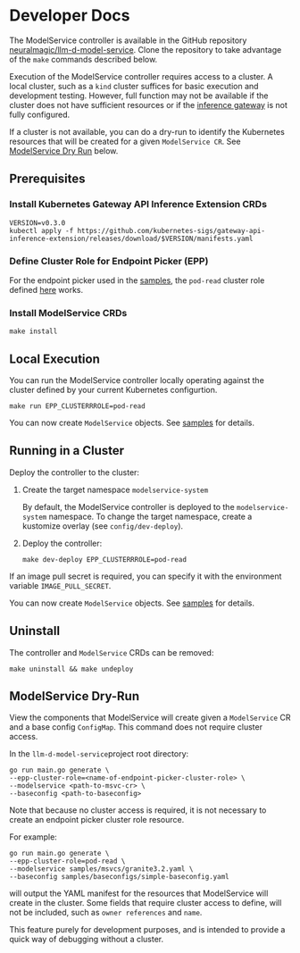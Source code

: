 # Developer Docs

The ModelService controller is available in the GitHub repository [neuralmagic/llm-d-model-service](https://github.com/neuralmagic/llm-d-model-service). 
Clone the repository to take advantage of the `make` commands described below.

Execution of the ModelService controller requires access to a cluster.
A local cluster, such as a `kind` cluster suffices for basic execution and development testing.
However, full function may not be available if the cluster does not have sufficient resources or if the [inference gateway](https://github.com/neuralmagic/gateway-api-inference-extension) is not fully configured.

If a cluster is not available, you can do a dry-run to identify the Kubernetes resources that will be created for a given `ModelService CR`. See [ModelService Dry Run](#modelservice-dry-run) below.

## Prerequisites

### Install Kubernetes Gateway API Inference Extension CRDs

```shell
VERSION=v0.3.0
kubectl apply -f https://github.com/kubernetes-sigs/gateway-api-inference-extension/releases/download/$VERSION/manifests.yaml
```

### Define Cluster Role for Endpoint Picker (EPP)

For the endpoint picker used in the [samples](https://github.com/neuralmagic/llm-d-model-service/tree/dev/samples), the `pod-read` cluster role defined [here](https://github.com/neuralmagic/gateway-api-inference-extension/blob/dev/config/manifests/inferencepool-resources.yaml#L84-L112) works.

### Install ModelService CRDs

```shell
make install
```

## Local Execution

You can run the ModelService controller locally operating against the cluster defined by your current Kubernetes configurtion.

```shell
make run EPP_CLUSTERRROLE=pod-read
```

You can now create `ModelService` objects. See [samples](https://github.com/neuralmagic/llm-d-model-service/tree/dev/samples) for details.

## Running in a Cluster

Deploy the controller to the cluster:

1. Create the target namespace `modelservice-system`

    By default, the ModelService controller is deployed to the `modelservice-system` namespace. To change the target namespace, create a kustomize overlay (see `config/dev-deploy`).

2. Deploy the controller:

    ```shell
    make dev-deploy EPP_CLUSTERRROLE=pod-read
    ```

If an image pull secret is required, you can specify it with the environment variable `IMAGE_PULL_SECRET`.

You can now create `ModelService` objects. See [samples](https://github.com/neuralmagic/llm-d-model-service/tree/dev/samples) for details.

## Uninstall

The controller and `ModelService` CRDs can be removed:

```shell
make uninstall && make undeploy 
```

## ModelService Dry-Run
View the components that ModelService will create given a `ModelService` CR and a base config `ConfigMap`. This command does not require cluster access.

In the `llm-d-model-service`project root directory:

```
go run main.go generate \
--epp-cluster-role=<name-of-endpoint-picker-cluster-role> \
--modelservice <path-to-msvc-cr> \
--baseconfig <path-to-baseconfig>
```

Note that because no cluster access is required, it is not necessary to create an endpoint picker cluster role resource.

For example:

```
go run main.go generate \
--epp-cluster-role=pod-read \
--modelservice samples/msvcs/granite3.2.yaml \
--baseconfig samples/baseconfigs/simple-baseconfig.yaml
```

will output the YAML manifest for the resources that ModelService will create in the cluster. Some fields that require cluster access to define, will not be included, such as `owner references` and `name`.

This feature purely for development purposes, and is intended to provide a quick way of debugging without a cluster. 